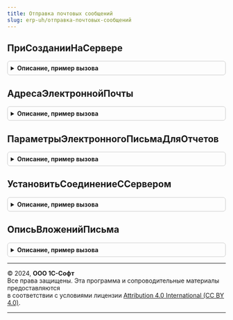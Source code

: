 ```yaml
---
title: Отправка почтовых сообщений
slug: erp-uh/отправка-почтовых-сообщений
---
```



## ПриСозданииНаСервере
<details style="margin: 1em 0; padding: 0.5em; border: 1px solid #ccc; border-radius: 6px;">

<summary style="font-weight: bold; cursor: pointer;">Описание, пример вызова</summary>

```bsl

// Устанавливает видимость команды отправки по электронной почте на форме.
//
// Параметры:
//   Форма - ФормаКлиентскогоПриложения - форма, в которой необходимо настроить видимость команды.
//
Процедура ПриСозданииНаСервере(Форма) Экспорт
```

Пример вызова
```bsl
ОтправкаПочтовыхСообщений.ПриСозданииНаСервере(Форма) 
```
</details>

## АдресаЭлектроннойПочты
<details style="margin: 1em 0; padding: 0.5em; border: 1px solid #ccc; border-radius: 6px;">

<summary style="font-weight: bold; cursor: pointer;">Описание, пример вызова</summary>

```bsl

// Возвращает адреса электронной почты из контактной информации контрагента и его контактных лиц.
//
// Параметры:
//  Контрагент - СправочникСсылка.Контрагенты - ссылка на контрагента.
//
// Возвращаемое значение:
//  Массив - содержит структуры с адресом электронной почты и владельцем контактной информации.
//           Состав ключей структуры см. НовыеПараметрыПолучателя().
//
Функция АдресаЭлектроннойПочты(Контрагент) Экспорт
```

Пример вызова
```bsl
Результат = ОтправкаПочтовыхСообщений.АдресаЭлектроннойПочты(Контрагент) 
```
</details>

## ПараметрыЭлектронногоПисьмаДляОтчетов
<details style="margin: 1em 0; padding: 0.5em; border: 1px solid #ccc; border-radius: 6px;">

<summary style="font-weight: bold; cursor: pointer;">Описание, пример вызова</summary>

```bsl

// Формирует структуру параметров электронного письма для отправки отчета.
//
// Параметры:
//  ПараметрыОтчета - Структура - см.ОтправкаПочтовыхСообщенийКлиент.ОтправитьОтчет.
//  ДополнительныеПараметры - Структура - см.ОтправкаПочтовыхСообщенийКлиент.ОтправитьОтчет.
//
// Возвращаемое значение:
//  Структура - Структура параметров для передачи в функцию РаботаСПочтовымиСообщениямиКлиент.СоздатьНовоеПисьмо.
//
Функция ПараметрыЭлектронногоПисьмаДляОтчетов(ПараметрыОтчета, ДополнительныеПараметры = Неопределено) Экспорт
```

Пример вызова
```bsl
Результат = ОтправкаПочтовыхСообщений.ПараметрыЭлектронногоПисьмаДляОтчетов(ПараметрыОтчета, ДополнительныеПараметры);
```
</details>

## УстановитьСоединениеССервером
<details style="margin: 1em 0; padding: 0.5em; border: 1px solid #ccc; border-radius: 6px;">

<summary style="font-weight: bold; cursor: pointer;">Описание, пример вызова</summary>

```bsl

// Устанавливает соединение с сервером электронной почты.
//
// Параметры:
//  УчетнаяЗапись - СправочникСсылка.УчетныеЗаписиЭлектроннойПочты - учетная запись для соединения.
//  ДляПолучения - Булево - Если Истина, то соединение может быть использовано для загрузки почтовых сообщений.
//  Протокол - ПротоколИнтернетПочты - Протокол используемый для загрузки почтовых сообщений. По умолчанию - POP3.
//
// Возвращаемое значение:
//  ИнтернетПочта - если с сервером удалось установить соединение.
//  Неопределено - если при установки соединения возникло исключение.
//
Функция УстановитьСоединениеССервером(УчетнаяЗапись, ДляПолучения = Ложь, Протокол = Неопределено) Экспорт
```

Пример вызова
```bsl
Результат = ОтправкаПочтовыхСообщений.УстановитьСоединениеССервером(УчетнаяЗапись, ДляПолучения, Протокол);
```
</details>

## ОписьВложенийПисьма
<details style="margin: 1em 0; padding: 0.5em; border: 1px solid #ccc; border-radius: 6px;">

<summary style="font-weight: bold; cursor: pointer;">Описание, пример вызова</summary>

```bsl

// Подготавливает опись переданных файлов в формате HTML.
//
// Параметры:
//  Вложения - СписокЗначений, Структура, Соответствие - коллекция файлов. Для списка значений как наименование файла
//              в описи используется Представление. Для структуры или соответствия Ключ.
//
// Возвращаемое значение:
//
//  Строка - описание переданных файлов в формате HTML.
//
Функция ОписьВложенийПисьма(Вложения) Экспорт
```

Пример вызова
```bsl
Результат = ОтправкаПочтовыхСообщений.ОписьВложенийПисьма(Вложения) 
```
</details>

---

© 2024, **ООО 1С-Софт**  
Все права защищены. Эта программа и сопроводительные материалы предоставляются  
в соответствии с условиями лицензии [Attribution 4.0 International (CC BY 4.0)](https://creativecommons.org/licenses/by/4.0/legalcode).

---
